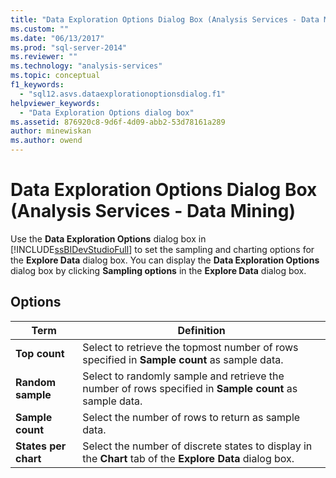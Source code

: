 ```yaml
---
title: "Data Exploration Options Dialog Box (Analysis Services - Data Mining) | Microsoft Docs"
ms.custom: ""
ms.date: "06/13/2017"
ms.prod: "sql-server-2014"
ms.reviewer: ""
ms.technology: "analysis-services"
ms.topic: conceptual
f1_keywords: 
  - "sql12.asvs.dataexplorationoptionsdialog.f1"
helpviewer_keywords: 
  - "Data Exploration Options dialog box"
ms.assetid: 876920c8-9d6f-4d09-abb2-53d78161a289
author: minewiskan
ms.author: owend
---
```

# Data Exploration Options Dialog Box (Analysis Services - Data Mining)
  Use the **Data Exploration Options** dialog box in [!INCLUDE[ssBIDevStudioFull](../includes/ssbidevstudiofull-md.md)] to set the sampling and charting options for the **Explore Data** dialog box. You can display the **Data Exploration Options** dialog box by clicking **Sampling options** in the **Explore Data** dialog box.  
  
## Options  
  
|Term|Definition|  
|----------|----------------|  
|**Top count**|Select to retrieve the topmost number of rows specified in **Sample count** as sample data.|  
|**Random sample**|Select to randomly sample and retrieve the number of rows specified in **Sample count** as sample data.|  
|**Sample count**|Select the number of rows to return as sample data.|  
|**States per chart**|Select the number of discrete states to display in the **Chart** tab of the **Explore Data** dialog box.|  
  
  
